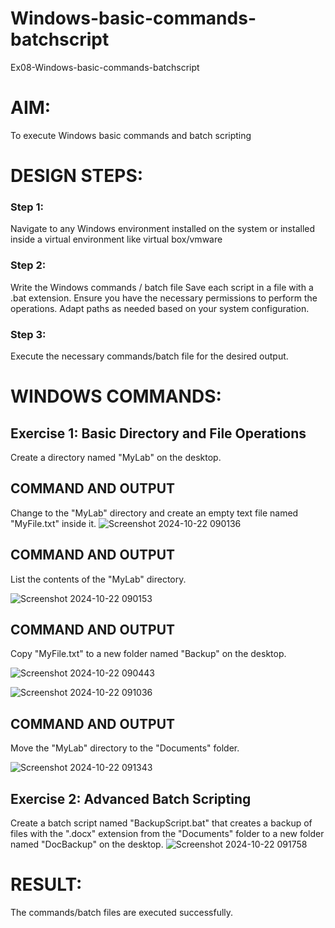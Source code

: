 # Windows-basic-commands-batchscript
Ex08-Windows-basic-commands-batchscript

# AIM:
To execute Windows basic commands and batch scripting

# DESIGN STEPS:

### Step 1:

Navigate to any Windows environment installed on the system or installed inside a virtual environment like virtual box/vmware 

### Step 2:

Write the Windows commands / batch file
Save each script in a file with a .bat extension.
Ensure you have the necessary permissions to perform the operations.
Adapt paths as needed based on your system configuration.
### Step 3:

Execute the necessary commands/batch file for the desired output. 

# WINDOWS COMMANDS:
## Exercise 1: Basic Directory and File Operations
Create a directory named "MyLab" on the desktop.


## COMMAND AND OUTPUT

Change to the "MyLab" directory and create an empty text file named "MyFile.txt" inside it.
![Screenshot 2024-10-22 090136](https://github.com/user-attachments/assets/6617509f-9597-450d-bdab-381d3f4ea156)




## COMMAND AND OUTPUT

List the contents of the "MyLab" directory.

![Screenshot 2024-10-22 090153](https://github.com/user-attachments/assets/1ed9cfd3-35bd-423c-9823-c97168ea1bea)

## COMMAND AND OUTPUT

Copy "MyFile.txt" to a new folder named "Backup" on the desktop.

![Screenshot 2024-10-22 090443](https://github.com/user-attachments/assets/ab27a70b-6da7-4c6b-bca8-f0f391756bb5)

![Screenshot 2024-10-22 091036](https://github.com/user-attachments/assets/e65ca301-8871-491e-bdaf-04a63e5805bf)



## COMMAND AND OUTPUT

Move the "MyLab" directory to the "Documents" folder.

![Screenshot 2024-10-22 091343](https://github.com/user-attachments/assets/95904aee-c679-40c6-a8b5-a7b8c881e0de)


## Exercise 2: Advanced Batch Scripting
Create a batch script named "BackupScript.bat" that creates a backup of files with the ".docx" extension from the "Documents" folder to a new folder named "DocBackup" on the desktop.
![Screenshot 2024-10-22 091758](https://github.com/user-attachments/assets/170c234e-5d90-4544-a485-7a1af7bbb851)
# RESULT:
The commands/batch files are executed successfully.



